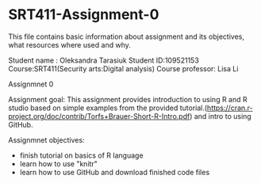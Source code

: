 # SRT411-Assignment-0
This file contains basic information about assignment and its objectives, what resources where used and why.

Student name : Oleksandra Tarasiuk
Student ID:109521153
Course:SRT411(Security arts:Digital analysis)
Course professor: Lisa Li

Assignmnet 0

Assignment goal:
This assignment provides introduction to using R and R studio based on simple examples from the provided tutorial.(https://cran.r-project.org/doc/contrib/Torfs+Brauer-Short-R-Intro.pdf) and intro to using GitHub.

Assignmnet objectives:
- finish tutorial on basics of R language
- learn how to use "knitr"
- learn how to use GitHub and download finished code files 

